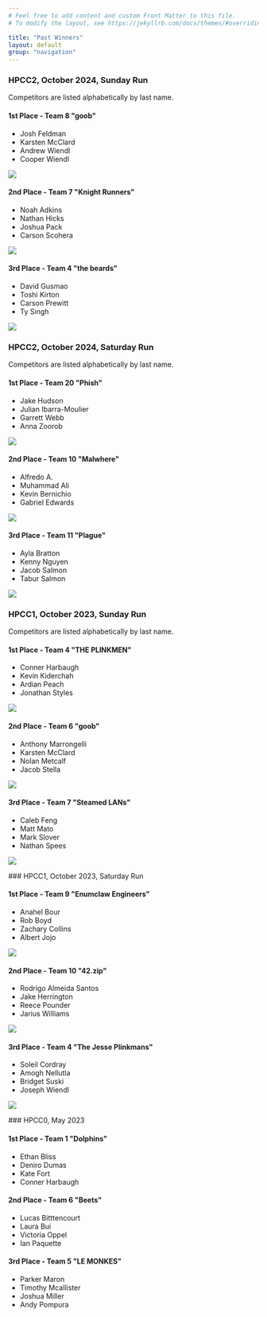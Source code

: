```yaml
---
# Feel free to add content and custom Front Matter to this file.
# To modify the layout, see https://jekyllrb.com/docs/themes/#overriding-theme-defaults

title: "Past Winners"
layout: default
group: "navigation"
---
```


### HPCC2, October 2024, Sunday Run
Competitors are listed alphabetically by last name.

<div class="container">
    <div class="list-container">
    <h4>1st Place - Team 8 "goob"</h4>
    <ul>
    <li>Josh Feldman</li>
    <li>Karsten	McClard</li>
    <li>Andrew Wiendl</li>
    <li>Cooper Wiendl</li>
    </ul>
    <img src="/assets/pastwinners_hpcc2_team8_day2.jpg" />
    </div>
    <div class="list-container">
    <h4>2nd Place - Team 7 "Knight Runners"</h4>
    <ul>
    <li>Noah Adkins</li>
    <li>Nathan Hicks</li>
    <li>Joshua Pack</li>
    <li>Carson Scohera</li>
    </ul>
    <img src="/assets/pastwinners_hpcc2_team7_day2.jpg" />
    </div>
    <div class="list-container">
    <h4>3rd Place - Team 4 "the beards"</h4>
    <ul>
    <li>David Gusmao</li>
    <li>Toshi Kirton</li>
    <li>Carson Prewitt</li>
    <li>Ty Singh</li>
    </ul>
    <img src="/assets/pastwinners_hpcc2_team4_day2.jpg" />
    </div>
</div>

### HPCC2, October 2024, Saturday Run
Competitors are listed alphabetically by last name.

<div class="container">
    <div class="list-container">
    <h4>1st Place - Team 20 "Phish"</h4>
    <ul>
    <li>Jake Hudson</li>
    <li>Julian Ibarra-Moulier</li>
    <li>Garrett Webb</li>
    <li>Anna Zoorob</li>
    </ul>
    <img src="/assets/pastwinners_hpcc2_team20_day1.jpg" />
    </div>
    <div class="list-container">
    <h4>2nd Place - Team 10 "Malwhere"</h4>
    <ul>
    <li>Alfredo A.</li>
    <li>Muhammad Ali</li>
    <li>Kevin Bernichio</li>
    <li>Gabriel Edwards</li>
    </ul>
    <img src="/assets/pastwinners_hpcc2_team10_day1.jpg" />
    </div>
    <div class="list-container">
    <h4>3rd Place - Team 11 "Plague"</h4>
    <ul>
    <li>Ayla Bratton</li>
    <li>Kenny Nguyen</li>
    <li>Jacob Salmon</li>
    <li>Tabur Salmon</li>
    </ul>
    <img src="/assets/pastwinners_hpcc2_team11_day1.jpg" />
    </div>
</div>

### HPCC1, October 2023, Sunday Run
Competitors are listed alphabetically by last name.

<div class="container">
    <div class="list-container">
    <h4>1st Place - Team 4 "THE PLINKMEN"</h4>
    <ul>
    <li>Conner Harbaugh</li>
    <li>Kevin Kiderchah</li>
    <li>Ardian Peach</li>
    <li>Jonathan Styles</li>
    </ul>
    <img src="/assets/pastwinners_team4_day2.jpg" />
    </div>
    <div class="list-container">
    <h4>2nd Place - Team 6 "goob"</h4>
    <ul>
    <li>Anthony Marrongelli</li>
    <li>Karsten McClard</li>
    <li>Nolan Metcalf	</li>
    <li>Jacob Stella	</li>
    </ul>
    <img src="/assets/pastwinners_team6_day2.jpg" />
    </div>
    <div class="list-container">
    <h4>3rd Place - Team 7 "Steamed LANs"</h4>
    <ul>
    <li>Caleb Feng	</li>
    <li>Matt Mato	</li>
    <li>Mark Slover	</li>
    <li>Nathan Spees	</li>
    </ul>
    <img src="/assets/pastwinners_team7_day2.jpg" />
    </div>
</div>

<p> </p>
### HPCC1, October 2023, Saturday Run

<div class="container">
    <div class="list-container">
    <h4>1st Place - Team 9 "Enumclaw Engineers"</h4>
    <ul>
    <li>Anahel Bour	</li>
    <li>Rob Boyd	</li>
    <li>Zachary Collins	</li>
    <li>Albert Jojo	</li>
    </ul>
    <img src="/assets/pastwinners_team9_day1.jpg" />
    </div>
    <div class="list-container">
    <h4>2nd Place - Team 10 "42.zip"</h4>
    <ul>
    <li>Rodrigo Almeida Santos	</li>
    <li>Jake Herrington	</li>
    <li>Reece Pounder	</li>
    <li>Jarius Williams	</li>
    </ul>
    <img src="/assets/pastwinners_team10_day1.jpg" />
    </div>
    <div class="list-container">
    <h4>3rd Place - Team 4 "The Jesse Plinkmans"</h4>
    <ul>
    <li>Soleil Cordray	</li>
    <li>Amogh Nellutla	</li>
    <li>Bridget Suski	</li>
    <li>Joseph Wiendl</li>
    </ul>
    <img src="/assets/pastwinners_team4_day1.jpg" />
    </div>
</div>

<p> </p>
### HPCC0, May 2023

<div class="list-container">
<h4>1st Place - Team 1 "Dolphins"</h4>
<ul>
<li>Ethan Bliss</li>
<li>Deniro Dumas</li>
<li>Kate Fort</li>
<li>Conner Harbaugh</li>
</ul>
</div>

<div class="list-container">
<h4>2nd Place - Team 6 "Beets"</h4>
<ul>
<li>Lucas Bitttencourt</li>
<li>Laura Bui</li>
<li>Victoria Oppel</li>
<li>Ian Paquette</li>
</ul>
</div>

<div class="list-container">
<h4>3rd Place - Team 5 "LE MONKES"</h4>
<ul>
<li>Parker Maron</li>
<li>Timothy Mcallister</li>
<li>Joshua Miller</li>
<li>Andy Pompura</li>
</ul>
</div>


